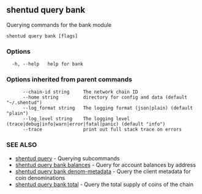 ## shentud query bank

Querying commands for the bank module

```
shentud query bank [flags]
```

### Options

```
  -h, --help   help for bank
```

### Options inherited from parent commands

```
      --chain-id string     The network chain ID
      --home string         directory for config and data (default "~/.shentud")
      --log_format string   The logging format (json|plain) (default "plain")
      --log_level string    The logging level (trace|debug|info|warn|error|fatal|panic) (default "info")
      --trace               print out full stack trace on errors
```

### SEE ALSO

* [shentud query](shentud_query.md)	 - Querying subcommands
* [shentud query bank balances](shentud_query_bank_balances.md)	 - Query for account balances by address
* [shentud query bank denom-metadata](shentud_query_bank_denom-metadata.md)	 - Query the client metadata for coin denominations
* [shentud query bank total](shentud_query_bank_total.md)	 - Query the total supply of coins of the chain


